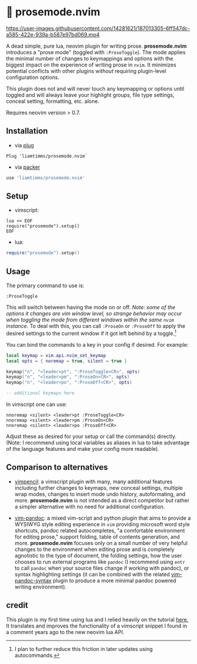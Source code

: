 # 📝 prosemode.nvim




https://user-images.githubusercontent.com/14281621/187013305-6ff547dc-a585-422e-939a-b587e97bd069.mp4





A dead simple, pure lua, neovim plugin for writing prose. **prosemode.nvim** introduces a "prose mode" (toggled with `:ProseToggle`). The mode applies the minimal number of changes to keymappings and options with the biggest impact on the experience of writing prose in `nvim`. It minimizes potential conflicts with other plugins _without_ requiring plugin-level configuration options.

This plugin does not and will never touch any keymapping or options until toggled and will always leave your highlight groups, file type settings, conceal setting, formatting, etc. alone.

Requires neovim version > 0.7.

## Installation

- via [plug](https://github.com/junegunn/vim-plug)

```vim
Plug 'liamtimms/prosemode.nvim`
```

- via [packer](https://github.com/wbthomason/packer.nvim)

```lua
use 'liamtimms/prosemode.nvim'
```

## Setup

- vimscript:

```vim
lua << EOF
require("prosemode").setup()
EOF
```

- lua:

```lua
require("prosemode").setup()
```

## Usage

The primary command to use is:

```vim
:ProseToggle
```

This will switch between having the mode on or off. _Note: some of the options it changes are vim window level, so strange behavior may occur when toggling the mode from different windows within the same `nvim` instance._ To deal with this, you can call `:ProseOn` or `:ProseOff` to apply the desired settings to the current window if it got left behind by a toggle.[^1]

[^1]: I plan to further reduce this friction in later updates using autocommands.

You can bind the commands to a key in your config if desired. For example:

```lua
local keymap = vim.api.nvim_set_keymap
local opts = { noremap = true, silent = true }

keymap("n", "<leader>pt", ":ProseToggle<CR>", opts)
keymap("n", "<leader>pm", ":ProseOn<CR>", opts)
keymap("n", "<leader>po", ":ProseOff<CR>", opts)

-- additional keymaps here
```

In vimscript one can use:

```vim
nnoremap <silent> <leader>pt :ProseToggle<CR>
nnoremap <silent> <leader>pm :ProseOn<CR>
nnoremap <silent> <leader>po :ProseOff<CR>
```

Adjust these as desired for your setup or call the command(s) directly. (Note: I recommend using local variables as aliases in lua to take advantage of the language features and make your config more readable).

## Comparison to alternatives

- [vimpencil](https://github.com/preservim/vim-pencil): a vimscript plugin with many, many additional features including further changes to keymaps, new conceal settings, multiple wrap modes, changes to insert mode undo history, autoformating, and more. **prosemode.nvim** is not intended as a direct competitor but rather a simpler alternative with no need for additional configuration.

- [vim-pandoc](https://github.com/vim-pandoc/vim-pandoc): a mixed vim-script and python plugin that aims to provide a WYSIWYG style editing experience in `vim` providing microsoft word style shortcuts, pandoc related autocompletes, "a comfortable environment for editing prose," support folding, table of contents generation, and more. **prosemode.nvim** focuses only on a small number of very helpful changes to the environment when editing prose and is completely agnotistic to the type of document, the folding settings, how the user chooses to run external programs like `pandoc` (I recommend using `entr` to call `pandoc` when your source files change if working with pandoc), or syntax highlighting settings (it can be combined with the related [vim-pandoc-syntax](https://github.com/vim-pandoc/vim-pandoc-syntax) plugin to produce a more minimal pandoc powered writing environment).

## credit

This plugin is my first time using lua and I relied heavily on the tutorial [here.](https://youtu.be/n4Lp4cV8YR0) It translates and improves the functionality of a vimscript snippet I found in a comment years ago to the new neovim lua API.
